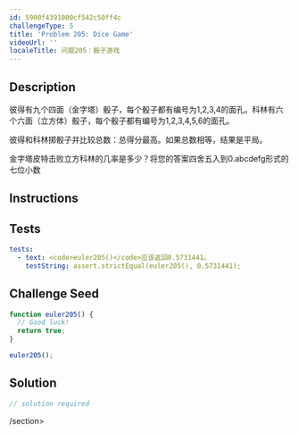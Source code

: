 ```yaml
---
id: 5900f4391000cf542c50ff4c
challengeType: 5
title: 'Problem 205: Dice Game'
videoUrl: ''
localeTitle: 问题205：骰子游戏
---
```


## Description
<section id="description">彼得有九个四面（金字塔）骰子，每个骰子都有编号为1,2,3,4的面孔。科林有六个六面（立方体）骰子，每个骰子都有编号为1,2,3,4,5,6的面孔。 <p>彼得和科林掷骰子并比较总数：总得分最高。如果总数相等，结果是平局。 </p><p>金字塔皮特击败立方科林的几率是多少？将您的答案四舍五入到0.abcdefg形式的七位小数</p></section>

## Instructions
<section id="instructions">
</section>

## Tests
<section id='tests'>

```yml
tests:
  - text: <code>euler205()</code>应该返回0.5731441。
    testString: assert.strictEqual(euler205(), 0.5731441);

```

</section>

## Challenge Seed
<section id='challengeSeed'>

<div id='js-seed'>

```js
function euler205() {
  // Good luck!
  return true;
}

euler205();

```

</div>



</section>

## Solution
<section id='solution'>

```js
// solution required
```

/section>
